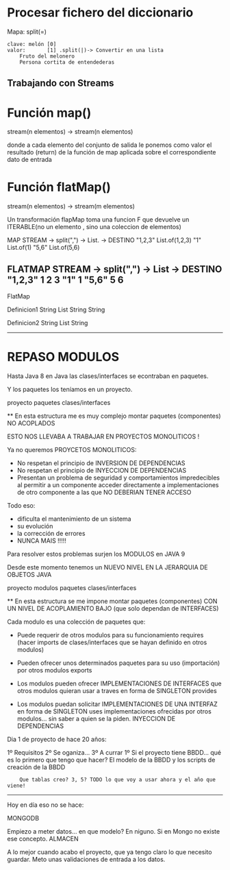 # Procesar fichero del diccionario

Mapa:
    split(=)
    
    clave: melón [0]
    valor:       [1] .split(|)-> Convertir en una lista
        Fruto del melonero              
        Persona cortita de entendederas
        

## Trabajando con Streams

# Función map()

stream(n elementos) -> stream(n elementos)

donde a cada elemento del conjunto de salida le ponemos como valor el resultado (return) de la función de map aplicada sobre el correspondiente dato de entrada

# Función flatMap()
stream(n elementos) -> stream(m elementos)

Un transformación flapMap toma una funcion F que devuelve un ITERABLE(no un elemento , sino una coleccion de elementos)

MAP 
STREAM      -> split(",") -> List.  -> DESTINO
"1,2,3"                                 List.of(1,2,3)
"1"                                     List.of(1)
"5,6"                                   List.of(5,6)

FLATMAP
STREAM      -> split(",") -> List   -> DESTINO
"1,2,3"                                     1
                                            2
                                            3
"1"                                         1
"5,6"                                       5
                                            6
-----
FlatMap

Definicion1                             String
    List<String>                        String
                                        String
    
Definicion2                             String
    List<String>                        String
    
    
----

# REPASO MODULOS

Hasta Java 8 en Java las clases/interfaces se econtraban en paquetes.

Y los paquetes los teníamos en un proyecto.

proyecto
    paquetes
        clases/interfaces

** En esta estructura me es muy complejo montar paquetes (componentes) NO ACOPLADOS

ESTO NOS LLEVABA A TRABAJAR EN PROYECTOS MONOLITICOS !

Ya no queremos PROYCETOS MONOLITICOS:
- No respetan el principio de INVERSION DE DEPENDENCIAS
- No respetan el principio de INYECCION DE DEPENDENCIAS
- Presentan un problema de seguridad y comportamientos impredecibles al permitir a un componente 
  acceder directamente a implementaciones de otro componente a las que NO DEBERIAN TENER ACCESO

Todo eso:
- dificulta el mantenimiento de un sistema
- su evolución
- la corrección de errores
- NUNCA MAIS !!!!!


Para resolver estos problemas surjen los MODULOS en JAVA 9

Desde este momento tenemos un NUEVO NIVEL EN LA JERARQUIA DE OBJETOS JAVA

proyecto
    modulos
        paquetes
            clases/interfaces
            
** En esta estructura se me impone montar paquetes (componentes) CON UN NIVEL DE ACOPLAMIENTO BAJO
    (que solo dependan de INTERFACES)

Cada modulo es una colección de paquetes que:

- Puede requerir de otros modulos para su funcionamiento                                    requires
  (hacer imports de clases/interfaces que se hayan definido en otros modulos)

- Pueden ofrecer unos determinados paquetes para su uso (importación) por otros modulos     exports

- Los modulos pueden ofrecer IMPLEMENTACIONES DE INTERFACES que otros modulos 
  quieran usar a traves en forma de SINGLETON
                                                                                            provides

- Los modulos puedan solicitar IMPLEMENTACIONES DE UNA INTERFAZ en forma de SINGLETON       uses
  implementaciones ofrecidas por otros modulos... sin saber a quien se la piden.
        INYECCION DE DEPENDENCIAS   







Dia 1 de proyecto de hace 20 años:

1º Requisitos
2º Se oganiza...
3º A currar
    1º Si el proyecto tiene BBDD... qué es lo primero que tengo que hacer?
        El modelo de la BBDD y los scripts de creación de la BBDD
        
        Que tablas creo? 3, 5? TODO lo que voy a usar ahora y el año que viene!
        
---

Hoy en día eso no se hace: 

MONGODB

Empiezo a meter datos... en que modelo? En niguno. Si en Mongo no existe ese concepto. ALMACEN 

A lo mejor cuando acabo el proyecto, que ya tengo claro lo que necesito guardar.
Meto unas validaciones de entrada a los datos.